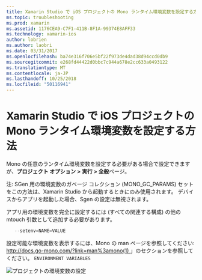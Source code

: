 ```yaml
---
title: Xamarin Studio で iOS プロジェクトの Mono ランタイム環境変数を設定する方法
ms.topic: troubleshooting
ms.prod: xamarin
ms.assetid: 1176CEA9-C7F1-411B-8F1A-99374E8AFF33
ms.technology: xamarin-ios
author: lobrien
ms.author: laobri
ms.date: 03/31/2017
ms.openlocfilehash: ba74e316f706e5bf22f973de4dad38d94ccd0db9
ms.sourcegitcommit: e268fd44422d0bbc7c944a678e2cc633a0493122
ms.translationtype: MT
ms.contentlocale: ja-JP
ms.lasthandoff: 10/25/2018
ms.locfileid: "50116941"
---
```

# <a name="how-do-i-set-mono-runtime-environment-variables-for-ios-projects-in-xamarin-studio"></a>Xamarin Studio で iOS プロジェクトの Mono ランタイム環境変数を設定する方法

Mono の任意のランタイム環境変数を設定する必要がある場合で設定できますが、**プロジェクト オプション > 実行 > 全般**ページ。

注: SGen 用の環境変数のガベージ コレクション (MONO\_GC\_PARAMS) セットをこの方法は、Xamarin Studio から起動するときにのみ使用されます。 デバイスからアプリを起動した場合、Sgen の設定は無視されます。 

アプリ用の環境変数を完全に設定するには (すべての関連する構成) の他の mtouch 引数として追加する必要があります。

```csharp
   --setenv=NAME=VALUE
```

設定可能な環境変数を表示するには、Mono の man ページを参照してください: [ http://docs.go-mono.com/?link=man%3amono(1) ](http://docs.go-mono.com/?link=man%3amono(1)) 」のセクションを参照してください。 `ENVIRONMENT VARIABLES`

![](xs-mono-runtime-images/environment-variables.jpg "プロジェクトの環境変数の設定")

